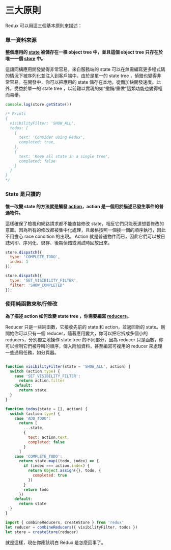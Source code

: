 # 三大原則

Redux 可以用這三個基本原則來描述：

### 單一資料來源

**整個應用的 [state](../Glossary.md#state) 被儲存在一棵 object tree 中，並且這個 object tree 只存在於唯一一個 [store](../Glossary.md#store) 中。**

這讓同構應用開發變得非常容易。來自服務端的 state 可以在無需編寫更多程式碼的情況下被序列化並注入到客戶端中。由於是單一的 state tree ，偵錯也變得非常容易。在開發中，你可以把應用的 state 儲存在本地，從而加快開發速度。此外，受益於單一的 state tree ，以前難以實現的如“撤銷/重做”這類功能也變得輕而易舉。

```js
console.log(store.getState())

/* Prints
{
  visibilityFilter: 'SHOW_ALL',
  todos: [
    {
      text: 'Consider using Redux',
      completed: true,
    },
    {
      text: 'Keep all state in a single tree',
      completed: false
    }
  ]
}
*/
```

### State 是只讀的

**惟一改變 state 的方法就是觸發 [action](../Glossary.md#action)，action 是一個用於描述已發生事件的普通物件。**

這樣確保了檢視和網路請求都不能直接修改 state，相反它們只能表達想要修改的意圖。因為所有的修改都被集中化處理，且嚴格按照一個接一個的順序執行，因此不用擔心 race condition 的出現。 Action 就是普通物件而已，因此它們可以被日誌列印、序列化、儲存、後期偵錯或測試時回放出來。

```js
store.dispatch({
  type: 'COMPLETE_TODO',
  index: 1
});

store.dispatch({
  type: 'SET_VISIBILITY_FILTER',
  filter: 'SHOW_COMPLETED'
});
```

### 使用純函數來執行修改

**為了描述 action 如何改變 state tree ，你需要編寫 [reducers](../Glossary.md#reducer)。**

Reducer 只是一些純函數，它接收先前的 state 和 action，並返回新的 state。剛開始你可以只有一個 reducer，隨著應用變大，你可以把它拆成多個小的 reducers，分別獨立地操作 state tree 的不同部分，因為 reducer 只是函數，你可以控制它們被呼叫的順序，傳入附加資料，甚至編寫可複用的 reducer 來處理一些通用任務，如分頁器。

```js

function visibilityFilter(state = 'SHOW_ALL', action) {
  switch (action.type) {
    case 'SET_VISIBILITY_FILTER':
      return action.filter
    default:
      return state
  }
}

function todos(state = [], action) {
  switch (action.type) {
    case 'ADD_TODO':
      return [
        ...state,
        {
          text: action.text,
          completed: false
        }
      ]
    case 'COMPLETE_TODO':
      return state.map((todo, index) => {
        if (index === action.index) {
          return Object.assign({}, todo, {
            completed: true
          })
        }
        return todo
      })
    default:
      return state
  }
}

import { combineReducers, createStore } from 'redux'
let reducer = combineReducers({ visibilityFilter, todos })
let store = createStore(reducer)
```

就是這樣，現在你應該明白 Redux 是怎麼回事了。
